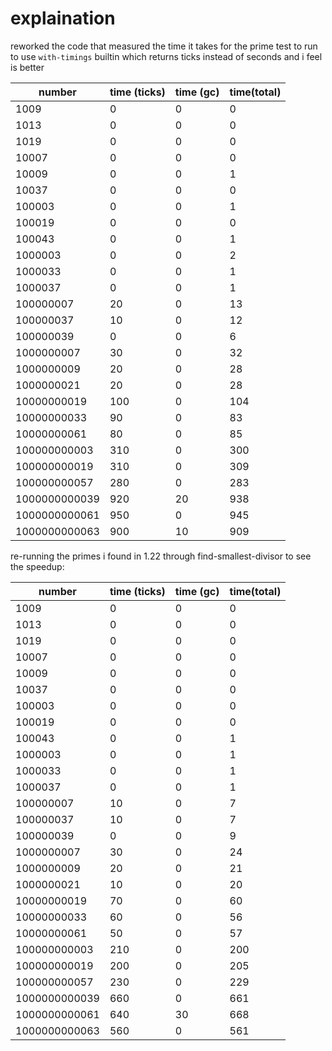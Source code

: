 # explaination

reworked the code that measured the time it takes
for the prime test to run to use `with-timings` builtin
which returns ticks instead of seconds and i feel is better

number | time (ticks) | time (gc) | time(total)
--- | --- | --- | ---
1009 | 0 | 0 | 0
1013 | 0 | 0 | 0
1019 | 0 | 0 | 0
10007 | 0 | 0 | 0
10009 | 0 | 0 | 1
10037 | 0 | 0 | 0
100003 | 0 | 0 | 1
100019 | 0 | 0 | 0
100043 | 0 | 0 | 1
1000003 | 0 | 0 | 2
1000033 | 0 | 0 | 1
1000037 | 0 | 0 | 1
100000007 | 20 | 0 | 13
100000037 | 10 | 0 | 12
100000039 | 0 | 0 | 6
1000000007 | 30 | 0 | 32
1000000009 | 20 | 0 | 28
1000000021 | 20 | 0 | 28
10000000019 | 100 | 0 | 104
10000000033 | 90 | 0 | 83
10000000061 | 80 | 0 | 85
100000000003 | 310 | 0 | 300
100000000019 | 310 | 0 | 309
100000000057 | 280 | 0 | 283
1000000000039 | 920 | 20 | 938
1000000000061 | 950 | 0 | 945
1000000000063 | 900 | 10 | 909

re-running the primes i found in 1.22 through
find-smallest-divisor to see the speedup:

number | time (ticks) | time (gc) | time(total)
--- | --- | --- | ---
1009 | 0 | 0 | 0
1013 | 0 | 0 | 0
1019 | 0 | 0 | 0
10007 | 0 | 0 | 0
10009 | 0 | 0 | 0
10037 | 0 | 0 | 0
100003 | 0 | 0 | 0
100019 | 0 | 0 | 0
100043 | 0 | 0 | 1
1000003 | 0 | 0 | 1
1000033 | 0 | 0 | 1
1000037 | 0 | 0 | 1
100000007 | 10 | 0 | 7
100000037 | 10 | 0 | 7
100000039 | 0 | 0 | 9
1000000007 | 30 | 0 | 24
1000000009 | 20 | 0 | 21
1000000021 | 10 | 0 | 20
10000000019 | 70 | 0 | 60
10000000033 | 60 | 0 | 56
10000000061 | 50 | 0 | 57
100000000003 | 210 | 0 | 200
100000000019 | 200 | 0 | 205
100000000057 | 230 | 0 | 229
1000000000039 | 660 | 0 | 661
1000000000061 | 640 | 30 | 668
1000000000063 | 560 | 0 | 561
